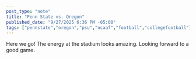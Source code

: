 ```yaml
---
post_type: "note"
title: "Penn State vs. Oregon"
published_date: "9/27/2025 6:36 PM -05:00"
tags: ["pennstate","oregon","psu","ncaaf","football","collegefootball"]
---
```


Here we go! The energy at the stadium looks amazing. Looking forward to a good game.